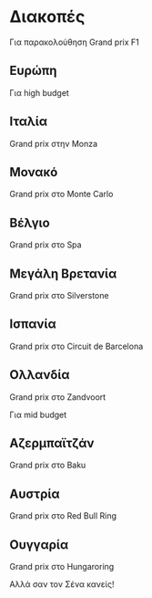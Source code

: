 # Διακοπές 

Για παρακολούθηση Grand prix F1

## Ευρώπη
Για high budget

## Ιταλία 
Grand prix στην Monza

## Μονακό  
Grand prix στο Monte Carlo

## Βέλγιο 
Grand prix στο Spa

## Μεγάλη Βρετανία
Grand prix στο Silverstone

## Ισπανία
Grand prix στο Circuit de Barcelona

## Ολλανδία
Grand prix στο Zandvoort

Για mid budget

## Αζερμπαϊτζάν
Grand prix στο Baku

## Αυστρία
Grand prix στο Red Bull Ring

## Ουγγαρία
Grand prix στο Hungaroring

Αλλά σαν τον Σένα κανείς!

